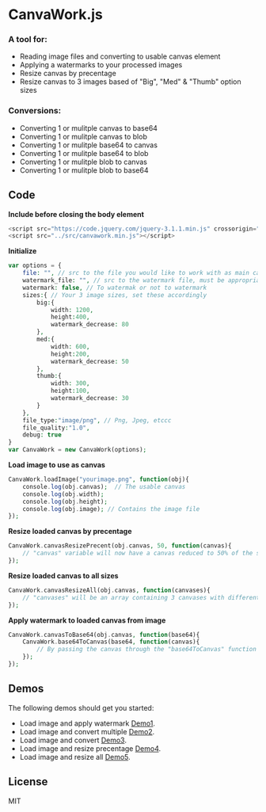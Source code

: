 # CanvaWork.js #

### A tool for:
- Reading image files and converting to usable canvas element
- Applying a watermarks to your processed images
- Resize canvas by precentage
- Resize canvas to 3 images based of "Big", "Med" & "Thumb" option sizes

### Conversions:
- Converting 1 or mulitple canvas to base64
- Converting 1 or mulitple  canvas to blob
- Converting 1 or mulitple  base64 to canvas
- Converting 1 or mulitple  base64 to blob
- Converting 1 or mulitple  blob to canvas
- Converting 1 or mulitple  blob to base64

## Code ##

**Include before closing the body element**
```php
<script src="https://code.jquery.com/jquery-3.1.1.min.js" crossorigin="anonymous"></script>
<script src="../src/canvawork.min.js"></script>
```

**Initialize**
```php
var options = {
    file: "", // src to the file you would like to work with as main canvas
    watermark_file: "", // src to the watermark file, must be appropriately sized and have transparency already applied to image
    watermark: false, // To watermak or not to watermark
    sizes:{ // Your 3 image sizes, set these accordingly
        big:{
            width: 1200,
            height:400,
            watermark_decrease: 80
        },
        med:{
            width: 600,
            height:200,
            watermark_decrease: 50
        },
        thumb:{
            width: 300,
            height:100,
            watermark_decrease: 30
        }
    },
    file_type:"image/png", // Png, Jpeg, etccc
    file_quality:"1.0",
    debug: true
}
var CanvaWork = new CanvaWork(options);
```

**Load image to use as canvas**
```php
CanvaWork.loadImage("yourimage.png", function(obj){
    console.log(obj.canvas);  // The usable canvas
    console.log(obj.width);
    console.log(obj.height);
    console.log(obj.image); // Contains the image file
});
```

**Resize loaded canvas by precentage**
```php
CanvaWork.canvasResizePrecent(obj.canvas, 50, function(canvas){
    // "canvas" variable will now have a canvas reduced to 50% of the size
});
```

**Resize loaded canvas to all sizes**
```php
CanvaWork.canvasResizeAll(obj.canvas, function(canvases){
    // "canvases" will be an array containing 3 canvases with different sizes depending on initial options
});
```

**Apply watermark to loaded canvas from image**
```php
CanvaWork.canvasToBase64(obj.canvas, function(base64){
    CanvaWork.base64ToCanvas(base64, function(canvas){
        // By passing the canvas through the "base64ToCanvas" function will apply the watermark if active in options
    });
});

```

## Demos ##
The following demos should get you started:

- Load image and apply watermark [Demo1](https://github.com/vnbenny/canvawork.js/blob/master/demos/load-image-and-apply-watermark.html).
- Load image and convert multiple [Demo2](https://github.com/vnbenny/canvawork.js/blob/master/demos/load-image-and-convert-multiple.html).
- Load image and convert [Demo3](https://github.com/vnbenny/canvawork.js/blob/master/demos/load-image-and-convert.html).
- Load image and resize precentage [Demo4](https://github.com/vnbenny/canvawork.js/blob/master/demos/load-image-and-resize-precentage.html).
- Load image and resize all [Demo5](https://github.com/vnbenny/canvawork.js/blob/master/demos/load-image-and-resizeall.html).

## License
MIT
